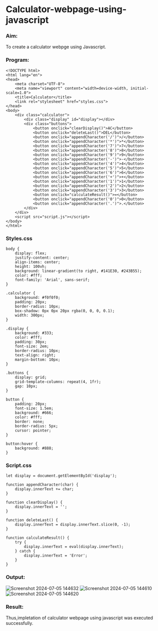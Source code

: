 # Calculator-webpage-using-javascript
### Aim:
To create a calculator webpge using Javascript.
### Program:
```
<!DOCTYPE html>
<html lang="en">
<head>
    <meta charset="UTF-8">
    <meta name="viewport" content="width=device-width, initial-scale=1.0">
    <title>Calculator</title>
    <link rel="stylesheet" href="styles.css">
</head>
<body>
    <div class="calculator">
        <div class="display" id="display"></div>
        <div class="buttons">
            <button onclick="clearDisplay()">AC</button>
            <button onclick="deleteLast()">DEL</button>
            <button onclick="appendCharacter('/')">/</button>
            <button onclick="appendCharacter('*')">*</button>
            <button onclick="appendCharacter('7')">7</button>
            <button onclick="appendCharacter('8')">8</button>
            <button onclick="appendCharacter('9')">9</button>
            <button onclick="appendCharacter('-')">-</button>
            <button onclick="appendCharacter('4')">4</button>
            <button onclick="appendCharacter('5')">5</button>
            <button onclick="appendCharacter('6')">6</button>
            <button onclick="appendCharacter('+')">+</button>
            <button onclick="appendCharacter('1')">1</button>
            <button onclick="appendCharacter('2')">2</button>
            <button onclick="appendCharacter('3')">3</button>
            <button onclick="calculateResult()">=</button>
            <button onclick="appendCharacter('0')">0</button>
            <button onclick="appendCharacter('.')">.</button>
        </div>
    </div>
    <script src="script.js"></script>
</body>
</html>
```
### Styles.css
```
body {
    display: flex;
    justify-content: center;
    align-items: center;
    height: 100vh;
    background: linear-gradient(to right, #141E30, #243B55);
    color: #fff;
    font-family: 'Arial', sans-serif;
}

.calculator {
    background: #f0f0f0;
    padding: 20px;
    border-radius: 10px;
    box-shadow: 0px 0px 20px rgba(0, 0, 0, 0.1);
    width: 300px;
}

.display {
    background: #333;
    color: #fff;
    padding: 30px;
    font-size: 2em;
    border-radius: 10px;
    text-align: right;
    margin-bottom: 10px;
}

.buttons {
    display: grid;
    grid-template-columns: repeat(4, 1fr);
    gap: 10px;
}

button {
    padding: 20px;
    font-size: 1.5em;
    background: #666;
    color: #fff;
    border: none;
    border-radius: 5px;
    cursor: pointer;
}

button:hover {
    background: #888;
}
```
### Script.css
```
let display = document.getElementById('display');

function appendCharacter(char) {
    display.innerText += char;
}

function clearDisplay() {
    display.innerText = '';
}

function deleteLast() {
    display.innerText = display.innerText.slice(0, -1);
}

function calculateResult() {
    try {
        display.innerText = eval(display.innerText);
    } catch {
        display.innerText = 'Error';
    }
}
```
### Output:
![Screenshot 2024-07-05 144632](https://github.com/ManojTella/Calculator-webpage-using-javascript/assets/94883876/597cbf66-f62d-44d2-9c2e-89aa72f36a1f)
![Screenshot 2024-07-05 144610](https://github.com/ManojTella/Calculator-webpage-using-javascript/assets/94883876/1faebe8f-4438-41ed-a604-a907a3594c77)
![Screenshot 2024-07-05 144620](https://github.com/ManojTella/Calculator-webpage-using-javascript/assets/94883876/aa0c71ab-4af7-4830-80bd-542eff11ba44)
### Result:
Thus,impletation of calculator webpage using javascript was executed successfully.
